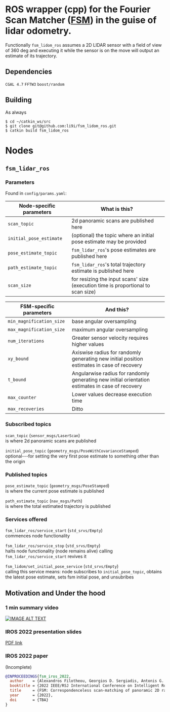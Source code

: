 # ROS wrapper (cpp) for the Fourier Scan Matcher ([FSM](https://github.com/li9i/fsm)) in the guise of lidar odometry.

Functionally `fsm_lidom_ros` assumes a 2D LIDAR sensor with a field of view of
360 deg and executing it while the sensor is on the move will output an estimate
of its trajectory.

## Dependencies
`CGAL 4.7`
`FFTW3`
`boost/random`

## Building

As always
```
$ cd ~/catkin_ws/src
$ git clone git@github.com:li9i/fsm_lidom_ros.git
$ catkin build fsm_lidom_ros
```

# Nodes

## `fsm_lidar_ros`

### Parameters

Found in `config/params.yaml`:

| Node-specific parameters | What is this?                                                                    |
| ------------------------ | -------------------------------------------------------------------------------- |
| `scan_topic`             | 2d panoramic scans are published here                                            |
| `initial_pose_estimate`  | (optional) the topic where an initial pose estimate may be provided              |
| `pose_estimate_topic`    | `fsm_lidar_ros`'s pose estimates are published here                              |
| `path_estimate_topic`    | `fsm_lidar_ros`'s total trajectory estimate is published here                    |
| `scan_size`              | for resizing the input scans' size (execution time is proportional to scan size) |

| FSM-specific parameters  | And this?                                                                                        |
| ------------------------ | ------------------------------------------------------------------------------------------------ |
| `min_magnification_size` | base angular oversampling                                                                        |
| `max_magnification_size` | maximum angular oversampling                                                                     |
| `num_iterations`         | Greater sensor velocity requires higher values                                                   |
| `xy_bound`               | Axiswise radius for randomly generating new initial position estimates in case of recovery       |
| `t_bound`                | Angularwise radius for randomly generating new initial orientation estimates in case of recovery |
| `max_counter`            | Lower values decrease execution time                                                             |
| `max_recoveries`         | Ditto                                                                                            |


### Subscribed topics
`scan_topic` (`sensor_msgs/LaserScan`)\
is where 2d panoramic scans are published

`initial_pose_topic` (`geometry_msgs/PoseWithCovarianceStamped`)\
optional---for setting the very first pose estimate to something other than the origin

### Published topics
`pose_estimate_topic` (`geometry_msgs/PoseStamped`)\
is where the current pose estimate is published

`path_estimate_topic` (`nav_msgs/Path`)\
is where the total estimated trajectory is published


### Services offered
`fsm_lidar_ros/service_start` (`std_srvs/Empty`)\
commences node functionality

`fsm_lidar_ros/service_stop` (`std_srvs/Empty`)\
halts node functionality (node remains alive) calling `fsm_lidar_ros/service_start` revives it

`fsm_lidom/set_initial_pose_service` (`std_srvs/Empty`)\
calling this service means: node subscribes to `initial_pose_topic`, obtains the latest pose estimate, sets fsm initial pose, and unsubribes


## Motivation and Under the hood

### 1 min summary video
[![IMAGE ALT TEXT](http://img.youtube.com/vi/hB4qsHCEXGI/0.jpg)](http://www.youtube.com/watch?v=hB4qsHCEXGI "1 min summary video")

### IROS 2022 presentation slides
[PDF link](https://raw.githubusercontent.com/li9i/fsm_presentation_iros22/master/main.pdf)

### IROS 2022 paper

(Incomplete)

```bibtex
@INPROCEEDINGS{fsm_iros_2022,
  author    = {Alexandros Filotheou, Georgios D. Sergiadis, Antonis G. Dimitriou},
  booktitle = {2022 IEEE/RSJ International Conference on Intelligent Robots and Systems (IROS)},
  title     = {FSM: Correspondenceless scan-matching of panoramic 2D range scans},
  year      = {2022},
  doi       = {TBA}
}
